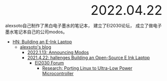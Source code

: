<div style="text-align:right; font-size:3em;">2022.04.22</div>

alexsoto自己制作了黑白电子墨水的笔记本，
建立了EI2030论坛，
成立了做电子墨水笔记本自己的公司modos。

* [HN: Building an E-Ink Laptop](https://news.ycombinator.com/item?id=26245563)
  * [alexsoto's blog](https://alexsoto.dev/blog.html)
    * [2022.1.13: Announcing Modos](https://alexsoto.dev/announcing-modos.html)
    * [2021.4.22: hallenges Building an Open-Source E Ink Laptop](https://alexsoto.dev/challenges-building-an-open-source-eink-laptop.html)
      * [EI2030 Forum](https://forum.ei2030.org/)
        * [Research: Porting Linux to Ultra-Low Power Microcontroller](https://forum.ei2030.org/t/research-porting-linux-to-ultra-low-power-microcontroller)
